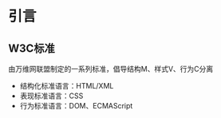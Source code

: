 # 引言

## W3C标准

由万维网联盟制定的一系列标准，倡导结构M、样式V、行为C分离

- 结构化标准语言：HTML/XML
- 表现标准语言：CSS
- 行为标准语言：DOM、ECMAScript
